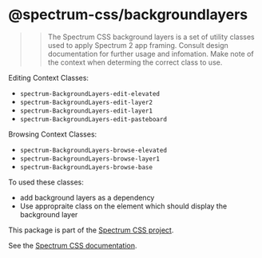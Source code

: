 # @spectrum-css/backgroundlayers

> > The Spectrum CSS background layers is a set of utility classes used to apply Spectrum 2 app framing. Consult design documentation for further usage and infomation.
Make note of the context when determing the correct class to use.

Editing Context Classes:
- `spectrum-BackgroundLayers-edit-elevated`
- `spectrum-BackgroundLayers-edit-layer2`
- `spectrum-BackgroundLayers-edit-layer1`
- `spectrum-BackgroundLayers-edit-pasteboard`

Browsing Context Classes:
- `spectrum-BackgroundLayers-browse-elevated`
- `spectrum-BackgroundLayers-browse-layer1`
- `spectrum-BackgroundLayers-browse-base`

To used these classes:
- add background layers as a dependency
- Use appropraite class on the element which should display the background layer

This package is part of the [Spectrum CSS project](https://github.com/adobe/spectrum-css).

See the [Spectrum CSS documentation](https://opensource.adobe.com/spectrum-css/backgroundlayers).
